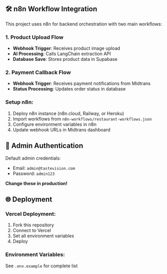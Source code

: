## 🛠️ n8n Workflow Integration

This project uses n8n for backend orchestration with two main workflows:

### 1. Product Upload Flow
- **Webhook Trigger**: Receives product image upload
- **AI Processing**: Calls LangChain extraction API
- **Database Save**: Stores product data in Supabase

### 2. Payment Callback Flow  
- **Webhook Trigger**: Receives payment notifications from Midtrans
- **Status Processing**: Updates order status in database

### Setup n8n:
1. Deploy n8n instance (n8n.cloud, Railway, or Heroku)
2. Import workflows from `n8n-workflows/restaurant-workflows.json`
3. Configure environment variables in n8n
4. Update webhook URLs in Midtrans dashboard

## 🔐 Admin Authentication

Default admin credentials:
- Email: `admin@tastevision.com`
- Password: `admin123`

**Change these in production!**

## 🌐 Deployment

### Vercel Deployment:
1. Fork this repository
2. Connect to Vercel
3. Set all environment variables
4. Deploy

### Environment Variables:
See `.env.example` for complete list

